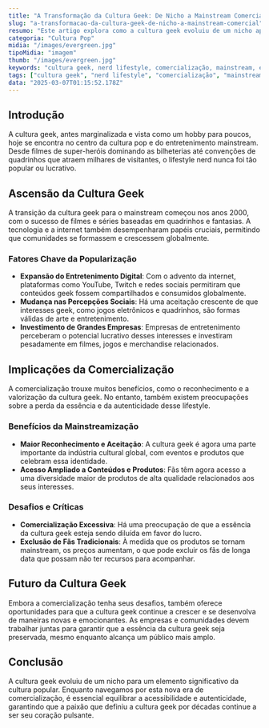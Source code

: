 ```yaml
---
title: "A Transformação da Cultura Geek: De Nicho a Mainstream Comercial"
slug: "a-transformacao-da-cultura-geek-de-nicho-a-mainstream-comercial"
resumo: "Este artigo explora como a cultura geek evoluiu de um nicho apaixonado para um fenômeno comercial global. Discutimos os fatores que impulsionaram essa mudança, as implicações para a comunidade geek original, e até onde a comercialização pode ir."
categoria: "Cultura Pop"
midia: "/images/evergreen.jpg"
tipoMidia: "imagem"
thumb: "/images/evergreen.jpg"
keywords: "cultura geek, nerd lifestyle, comercialização, mainstream, entretenimento digital, super-heróis, quadrinhos, jogos eletrônicos"
tags: ["cultura geek", "nerd lifestyle", "comercialização", "mainstream", "entretenimento digital", "super-heróis", "quadrinhos", "jogos eletrônicos"]
data: "2025-03-07T01:15:52.178Z"
---
```


## Introdução
A cultura geek, antes marginalizada e vista como um hobby para poucos, hoje se encontra no centro da cultura pop e do entretenimento mainstream. Desde filmes de super-heróis dominando as bilheterias até convenções de quadrinhos que atraem milhares de visitantes, o lifestyle nerd nunca foi tão popular ou lucrativo.

## Ascensão da Cultura Geek
A transição da cultura geek para o mainstream começou nos anos 2000, com o sucesso de filmes e séries baseadas em quadrinhos e fantasias. A tecnologia e a internet também desempenharam papéis cruciais, permitindo que comunidades se formassem e crescessem globalmente.

### Fatores Chave da Popularização
- **Expansão do Entretenimento Digital**: Com o advento da internet, plataformas como YouTube, Twitch e redes sociais permitiram que conteúdos geek fossem compartilhados e consumidos globalmente.
- **Mudança nas Percepções Sociais**: Há uma aceitação crescente de que interesses geek, como jogos eletrônicos e quadrinhos, são formas válidas de arte e entretenimento.
- **Investimento de Grandes Empresas**: Empresas de entretenimento perceberam o potencial lucrativo desses interesses e investiram pesadamente em filmes, jogos e merchandise relacionados.

## Implicações da Comercialização
A comercialização trouxe muitos benefícios, como o reconhecimento e a valorização da cultura geek. No entanto, também existem preocupações sobre a perda da essência e da autenticidade desse lifestyle.

### Benefícios da Mainstreamização
- **Maior Reconhecimento e Aceitação**: A cultura geek é agora uma parte importante da indústria cultural global, com eventos e produtos que celebram essa identidade.
- **Acesso Ampliado a Conteúdos e Produtos**: Fãs têm agora acesso a uma diversidade maior de produtos de alta qualidade relacionados aos seus interesses.

### Desafios e Críticas
- **Comercialização Excessiva**: Há uma preocupação de que a essência da cultura geek esteja sendo diluída em favor do lucro.
- **Exclusão de Fãs Tradicionais**: À medida que os produtos se tornam mainstream, os preços aumentam, o que pode excluir os fãs de longa data que possam não ter recursos para acompanhar.

## Futuro da Cultura Geek
Embora a comercialização tenha seus desafios, também oferece oportunidades para que a cultura geek continue a crescer e se desenvolva de maneiras novas e emocionantes. As empresas e comunidades devem trabalhar juntas para garantir que a essência da cultura geek seja preservada, mesmo enquanto alcança um público mais amplo.

## Conclusão
A cultura geek evoluiu de um nicho para um elemento significativo da cultura popular. Enquanto navegamos por esta nova era de comercialização, é essencial equilibrar a acessibilidade e autenticidade, garantindo que a paixão que definiu a cultura geek por décadas continue a ser seu coração pulsante.
